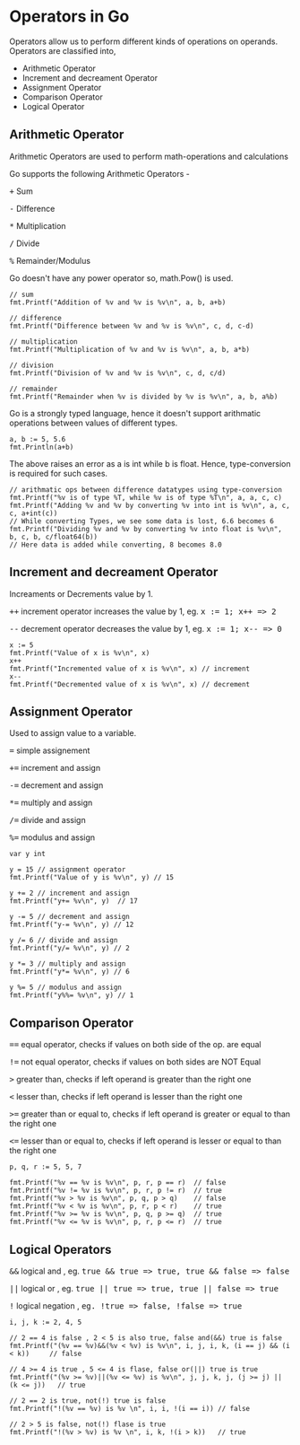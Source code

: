 # Operators in Go

Operators allow us to perform different kinds of operations on operands. Operators are classified into,

- Arithmetic Operator
- Increment and decreament Operator
- Assignment Operator
- Comparison Operator
- Logical Operator

## Arithmetic Operator

Arithmetic Operators are used to perform math-operations and calculations

Go supports the following Arithmetic Operators -

<kbd>+</kbd>  Sum

<kbd>-</kbd>  Difference

<kbd>*</kbd>  Multiplication

<kbd>/</kbd>  Divide

<kbd>%</kbd>  Remainder/Modulus

Go doesn't have any power operator so, math.Pow() is used.

```
// sum
fmt.Printf("Addition of %v and %v is %v\n", a, b, a+b)

// difference
fmt.Printf("Difference between %v and %v is %v\n", c, d, c-d)

// multiplication
fmt.Printf("Multiplication of %v and %v is %v\n", a, b, a*b)

// division
fmt.Printf("Division of %v and %v is %v\n", c, d, c/d)

// remainder
fmt.Printf("Remainder when %v is divided by %v is %v\n", a, b, a%b)
```

Go is a strongly typed language, hence it doesn't support arithmatic operations between values of different types.

```
a, b := 5, 5.6
fmt.Println(a+b)
```

The above raises an error as a is int while b is float. Hence, type-conversion is required for such cases.

```
// arithmatic ops between difference datatypes using type-conversion
fmt.Printf("%v is of type %T, while %v is of type %T\n", a, a, c, c)
fmt.Printf("Adding %v and %v by converting %v into int is %v\n", a, c, c, a+int(c))
// While converting Types, we see some data is lost, 6.6 becomes 6
fmt.Printf("Dividing %v and %v by converting %v into float is %v\n", b, c, b, c/float64(b))
// Here data is added while converting, 8 becomes 8.0
```

## Increment and decreament Operator

Increaments or Decrements value by 1. 

<kbd>++</kbd> increment operator increases the value by 1, eg. <kbd>x := 1; x++ => 2</kbd>

<kbd>--</kbd> decrement operator decreases the value by 1, eg. <kbd>x := 1; x-- => 0</kbd>

```
x := 5
fmt.Printf("Value of x is %v\n", x)
x++
fmt.Printf("Incremented value of x is %v\n", x) // increment
x--
fmt.Printf("Decremented value of x is %v\n", x) // decrement
```

## Assignment Operator

Used to assign value to a variable. 

<kbd>=</kbd>   simple assignement

<kbd>+=</kbd>  increment and assign

<kbd>-=</kbd>  decrement and assign

<kbd>*=</kbd>  multiply and assign

<kbd>/=</kbd>  divide and assign

<kbd>%=</kbd>  modulus and assign

```
var y int

y = 15 // assignment operator
fmt.Printf("Value of y is %v\n", y) // 15
	
y += 2 // increment and assign
fmt.Printf("y+= %v\n", y)  // 17

y -= 5 // decrement and assign
fmt.Printf("y-= %v\n", y) // 12

y /= 6 // divide and assign
fmt.Printf("y/= %v\n", y) // 2

y *= 3 // multiply and assign
fmt.Printf("y*= %v\n", y) // 6

y %= 5 // modulus and assign
fmt.Printf("y%%= %v\n", y) // 1
```

## Comparison Operator

<kbd>==</kbd>  equal operator, checks if values on both side of the op. are equal

<kbd>!=</kbd>  not equal operator, checks if values on both sides are NOT Equal

<kbd>></kbd>  greater than, checks if left operand is greater than the right one

<kbd><</kbd>   lesser than, checks if left operand is lesser than the right one

<kbd>>=</kbd>  greater than or equal to, checks if left operand is greater or equal to than the right one

<kbd><=</kbd>  lesser than or equal to, checks if left operand is lesser or equal to than the right one

```
p, q, r := 5, 5, 7

fmt.Printf("%v == %v is %v\n", p, r, p == r)  // false
fmt.Printf("%v != %v is %v\n", p, r, p != r)  // true
fmt.Printf("%v > %v is %v\n", p, q, p > q)    // false
fmt.Printf("%v < %v is %v\n", p, r, p < r)    // true
fmt.Printf("%v >= %v is %v\n", p, q, p >= q)  // true
fmt.Printf("%v <= %v is %v\n", p, r, p <= r)  // true
```

## Logical Operators

<kbd>&&</kbd>  logical and , eg. <kbd>true && true => true, true && false => false</kbd>

<kbd>||</kbd>  logical or , eg. <kbd>true || true => true, true || false => true</kbd>

<kbd>!</kbd>   logical negation , <kbd>eg. !true => false, !false => true</kbd>

```
i, j, k := 2, 4, 5

// 2 == 4 is false , 2 < 5 is also true, false and(&&) true is false
fmt.Printf("(%v == %v)&&(%v < %v) is %v\n", i, j, i, k, (i == j) && (i < k))     // false

// 4 >= 4 is true , 5 <= 4 is flase, false or(||) true is true
fmt.Printf("(%v >= %v)||(%v <= %v) is %v\n", j, j, k, j, (j >= j) || (k <= j))   // true

// 2 == 2 is true, not(!) true is false
fmt.Printf("!(%v == %v) is %v \n", i, i, !(i == i)) // false

// 2 > 5 is false, not(!) flase is true
fmt.Printf("!(%v > %v) is %v \n", i, k, !(i > k))   // true
```
